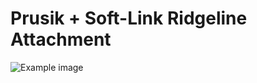 # Prusik + Soft-Link Ridgeline Attachment

![Example image](https://github.com/joecotton/camping/prusic_softshackle.png)
